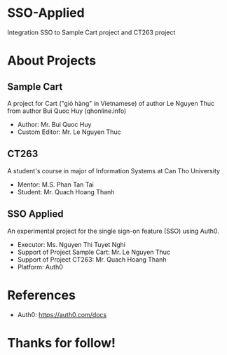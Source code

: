 # SSO-Applied
Integration SSO to Sample Cart project and CT263 project

# About Projects
## Sample Cart
A project for Cart ("giỏ hàng" in Vietnamese) of author Le Nguyen Thuc from author Bui Quoc Huy (qhonline.info)
* Author: Mr. Bui Quoc Huy
* Custom Editor: Mr. Le Nguyen Thuc

## CT263
A student's course in major of Information Systems at Can Tho University
* Mentor: M.S. Phan Tan Tai
* Student: Mr. Quach Hoang Thanh

## SSO Applied
An experimental project for the single sign-on feature (SSO) using Auth0.
* Executor: Ms. Nguyen Thi Tuyet Nghi
* Support of Project Sample Cart: Mr. Le Nguyen Thuc
* Support of Project CT263: Mr. Quach Hoang Thanh
* Platform: Auth0

# References
* Auth0: https://auth0.com/docs

# Thanks for follow!
